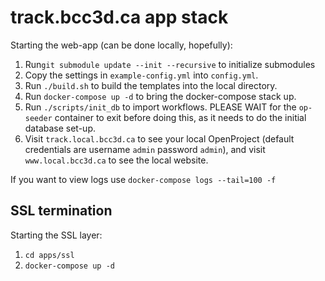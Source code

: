 # track.bcc3d.ca app stack

Starting the web-app (can be done locally, hopefully):

1. Run`git submodule update --init --recursive` to initialize submodules
1. Copy the settings in `example-config.yml` into `config.yml`.
1. Run `./build.sh` to build the templates into the local directory.
1. Run `docker-compose up -d` to bring the docker-compose stack up.
1. Run `./scripts/init_db` to import workflows. PLEASE WAIT for the `op-seeder` container to exit before doing this,
as it needs to do the initial database set-up.
1. Visit `track.local.bcc3d.ca` to see your local OpenProject (default credentials are username `admin` password `admin`), 
and visit `www.local.bcc3d.ca` to see the local website.


If you want to view logs use `docker-compose logs --tail=100 -f`

## SSL termination

Starting the SSL layer:

1. `cd apps/ssl`
1. `docker-compose up -d`
